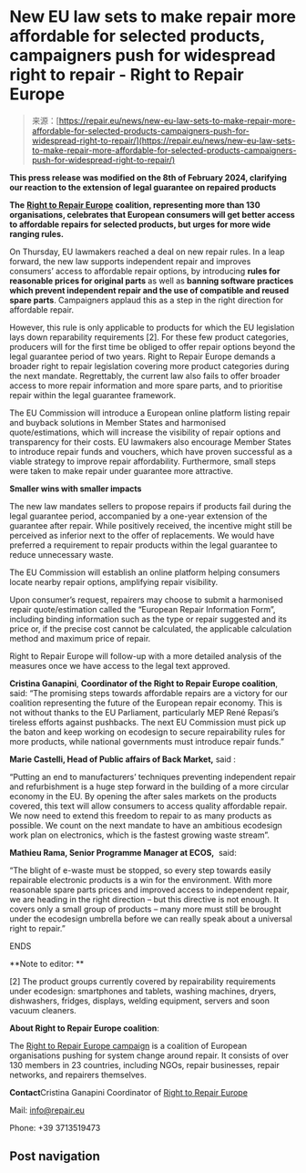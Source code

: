 <!--yml
category: 未分类
date: 2024-05-27 14:34:51
-->

# New EU law sets to make repair more affordable for selected products, campaigners push for widespread right to repair - Right to Repair Europe

> 来源：[https://repair.eu/news/new-eu-law-sets-to-make-repair-more-affordable-for-selected-products-campaigners-push-for-widespread-right-to-repair/](https://repair.eu/news/new-eu-law-sets-to-make-repair-more-affordable-for-selected-products-campaigners-push-for-widespread-right-to-repair/)

**This press release was modified on the 8th of February 2024, clarifying our reaction to the extension of legal guarantee on repaired products**

**The** [**Right to Repair Europe**](https://repair.eu/) **coalition, representing more than 130 organisations, celebrates that European consumers will get better access to affordable repairs for selected products, but urges for more wide ranging rules.**

On Thursday, EU lawmakers reached a deal on new repair rules. In a leap forward, the new law supports independent repair and improves consumers’ access to affordable repair options, by introducing **rules for reasonable prices for original parts** as well as **banning software practices which prevent independent repair and the use of compatible and reused spare parts**. Campaigners applaud this as a step in the right direction for affordable repair.

However, this rule is only applicable to products for which the EU legislation lays down reparability requirements [2]. For these few product categories, producers will for the first time be obliged to offer repair options beyond the legal guarantee period of two years. Right to Repair Europe demands a broader right to repair legislation covering more product categories during the next mandate. Regrettably, the current law also fails to offer broader access to more repair information and more spare parts, and to prioritise repair within the legal guarantee framework.

The EU Commission will introduce a European online platform listing repair and buyback solutions in Member States and harmonised quote/estimations, which will increase the visibility of repair options and transparency for their costs. EU lawmakers also encourage Member States to introduce repair funds and vouchers, which have proven successful as a viable strategy to improve repair affordability. Furthermore, small steps were taken to make repair under guarantee more attractive. 

**Smaller wins with smaller impacts**

The new law mandates sellers to propose repairs if products fail during the legal guarantee period, accompanied by a one-year extension of the guarantee after repair. While positively received, the incentive might still be perceived as inferior next to the offer of replacements. We would have preferred a requirement to repair products within the legal guarantee to reduce unnecessary waste.

The EU Commission will establish an online platform helping consumers locate nearby repair options, amplifying repair visibility.

Upon consumer’s request, repairers may choose to submit a harmonised repair quote/estimation called the “European Repair Information Form”, including binding information such as the type or repair suggested and its price or, if the precise cost cannot be calculated, the applicable calculation method and maximum price of repair.

Right to Repair Europe will follow-up with a more detailed analysis of the measures once we have access to the legal text approved. 

**Cristina Ganapini**, **Coordinator of the Right to Repair Europe coalition**, said: “The promising steps towards affordable repairs are a victory for our coalition representing the future of the European repair economy. This is not without thanks to the EU Parliament, particularly MEP René Repasi’s tireless efforts against pushbacks. The next EU Commission must pick up the baton and keep working on ecodesign to secure repairability rules for more products, while national governments must introduce repair funds.”

**Marie Castelli, Head of Public affairs of Back Market,** said : 

“Putting an end to manufacturers’ techniques preventing independent repair and refurbishment is a huge step forward in the building of a more circular economy in the EU. By opening the after sales markets on the products covered, this text will allow consumers to access quality affordable repair. We now need to extend this freedom to repair to as many products as possible. We count on the next mandate to have an ambitious ecodesign work plan on electronics, which is the fastest growing waste stream”.

**Mathieu Rama, Senior Programme Manager at ECOS,**  said:

“The blight of e-waste must be stopped, so every step towards easily repairable electronic products is a win for the environment. With more reasonable spare parts prices and improved access to independent repair, we are heading in the right direction – but this directive is not enough. It covers only a small group of products – many more must still be brought under the ecodesign umbrella before we can really speak about a universal right to repair.”

ENDS

**Note to editor: **

[2] The product groups currently covered by repairability requirements under ecodesign: smartphones and tablets, washing machines, dryers, dishwashers, fridges, displays, welding equipment, servers and soon vacuum cleaners.

**About Right to Repair Europe coalition**:

The [Right to Repair Europe campaign](https://repair.eu/about/?__s=xxxxxxx) is a coalition of European organisations pushing for system change around repair. It consists of over 130 members in 23 countries, including NGOs, repair businesses, repair networks, and repairers themselves. 

**Contact**Cristina Ganapini
Coordinator of [Right to Repair Europe](https://repair.eu/?__s=xxxxxxx) 

Mail: info@repair.eu 

Phone: +39 3713519473

## Post navigation